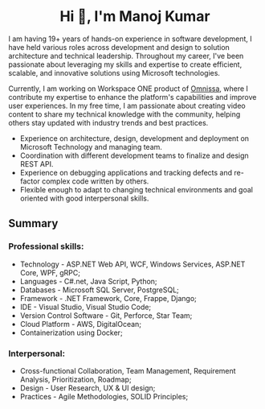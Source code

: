 <h1 align="center">Hi 👋, I'm Manoj Kumar</h1>

I am having 19+ years of hands-on experience in software development, I have held various roles across development and design to solution architecture and technical leadership. Throughout my career, I've been passionate about leveraging my skills and expertise to create efficient, scalable, and innovative solutions using  Microsoft technologies.

Currently, I am working on Workspace ONE product of [Omnissa](https://www.omnissa.com/), where I contribute my expertise to enhance the platform's capabilities and improve user experiences. In my free time, I am passionate about creating video content to share my technical knowledge with the community, helping others stay updated with industry trends and best practices.

* Experience on architecture, design, development and deployment on Microsoft Technology and managing team.
* Coordination with different development teams to finalize and design REST API.
* Experience on debugging applications and tracking defects and re-factor complex code written by others.
* Flexible enough to adapt to changing technical environments and goal oriented with good interpersonal skills.
  
## Summary
### Professional skills: 
- Technology - ASP.NET Web API, WCF, Windows Services, ASP.NET Core, WPF, gRPC;
- Languages - C#.net, Java Script, Python;
- Databases - Microsoft SQL Server, PostgreSQL;
- Framework - .NET Framework, Core, Frappe, Django;
- IDE - Visual Studio, Visual Studio Code;
- Version Control Software - Git, Perforce, Star Team;
- Cloud Platform - AWS, DigitalOcean;
- Containerization using Docker;
### Interpersonal: 
- Cross-functional Collaboration, Team Management, Requirement Analysis, Prioritization, Roadmap;
- Design - User Research, UX & UI design;
- Practices - Agile Methodologies, SOLID Principles;
